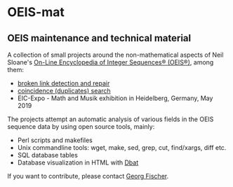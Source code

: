 # OEIS-mat
## OEIS maintenance and technical material 

A collection of small projects around the non-mathematical aspects of Neil Sloane's [On-Line Encyclopedia of Integer Sequences® (OEIS®)](https://oeis.org/), among them:
* [broken link detection and repair](https://oeis.org/w/index.php?title=User:Georg_Fischer/Broken_link_maintenance)
* [coincidence (duplicates) search](https://oeis.org/wiki/User:Georg_Fischer/Coincidences)
* EIC-Expo - Math and Musik exhibition in Heidelberg, Germany, May 2019

The projects attempt an automatic analysis of various fields in the OEIS sequence data by using open source tools, mainly:
* Perl scripts and makefiles
* Unix commandline tools: wget, make, sed, grep, cut, find/xargs, diff etc.
* SQL database tables
* Database visualization in HTML with [Dbat](https://github.com/gfis/dbat)

If you want to contribute, please contact [Georg Fischer](https://oeis.org/wiki/User:Georg_Fischer).
